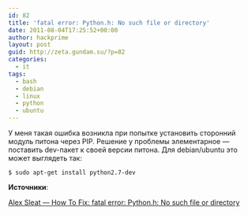 ```yaml
---
id: 82
title: 'fatal error: Python.h: No such file or directory'
date: 2011-08-04T17:25:52+00:00
author: hackprime
layout: post
guid: http://zeta.gundam.su/?p=82
categories:
  - it
tags:
  - bash
  - debian
  - linux
  - python
  - ubuntu
---
```


У меня такая ошибка возникла при попытке установить сторонний модуль питона через PIP. Решение у проблемы элементарное — поставить dev-пакет к своей версии питона. Для debian/ubuntu это может выглядеть так:

```
$ sudo apt-get install python2.7-dev
```

**Источники**:

[Alex Sleat — How To Fix: fatal error: Python.h: No such file or directory](http://alexsleat.co.uk/2011/01/01/fatal-error-python-h-no-such-file-or-directory/)
